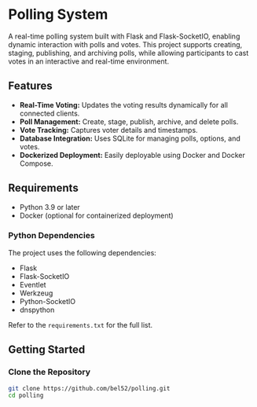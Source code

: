 # Polling System

A real-time polling system built with Flask and Flask-SocketIO, enabling dynamic interaction with polls and votes. This project supports creating, staging, publishing, and archiving polls, while allowing participants to cast votes in an interactive and real-time environment.

## Features

- **Real-Time Voting:** Updates the voting results dynamically for all connected clients.
- **Poll Management:** Create, stage, publish, archive, and delete polls.
- **Vote Tracking:** Captures voter details and timestamps.
- **Database Integration:** Uses SQLite for managing polls, options, and votes.
- **Dockerized Deployment:** Easily deployable using Docker and Docker Compose.

## Requirements

- Python 3.9 or later
- Docker (optional for containerized deployment)

### Python Dependencies

The project uses the following dependencies:

- Flask
- Flask-SocketIO
- Eventlet
- Werkzeug
- Python-SocketIO
- dnspython

Refer to the `requirements.txt` for the full list.

## Getting Started

### Clone the Repository

```bash
git clone https://github.com/bel52/polling.git
cd polling
